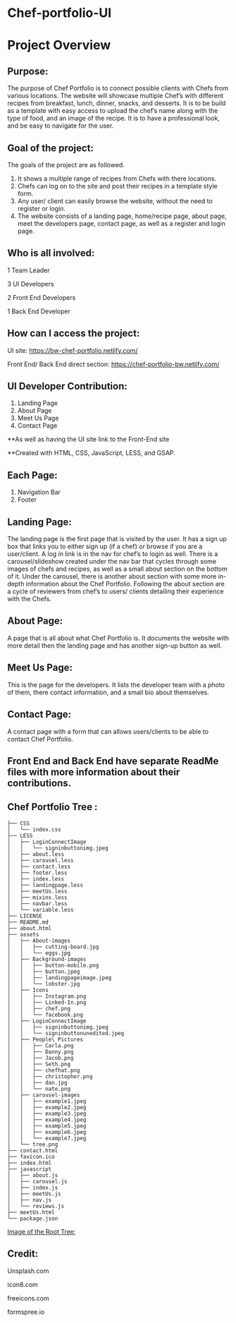 # Chef-portfolio-UI

# Project Overview

## Purpose:

The purpose of Chef Portfolio is to connect possible clients with Chefs from various locations. The website will showcase multiple Chef’s with different recipes from breakfast, lunch, dinner, snacks, and desserts. It is to be build as a template with easy access to upload the chef’s name along with the type of food, and an image of the recipe.  It is to have a professional look, and be easy to navigate for the user.

## Goal of the project: 

The goals of the project are as followed.

1. It shows a multiple range of recipes from Chefs with there locations.
2. Chefs can log on to the site and post their recipes in a template style form.
3. Any user/ client can easily browse the website, without the need to register or login.
4. The website consists of a landing page, home/recipe page, about page, meet the developers page, contact page, as well as a register and login page.

## Who is all involved:

1 Team Leader

3 UI Developers

2 Front End Developers

1 Back End Developer

## How can I access the project: 

UI site: https://bw-chef-portfolio.netlify.com/

Front End/ Back End direct section: https://chef-portfolio-bw.netlify.com/

## UI Developer Contribution:

1. Landing Page
2. About Page
3. Meet Us Page
4. Contact Page

**As well as having the UI site link to the Front-End site

**Created with HTML, CSS, JavaScript, LESS, and GSAP.

## Each Page:
1. Navigation Bar
2. Footer

## Landing Page: 

The landing page is the first page that is visited by the user. It has a sign up box that links you to either sign up (if a chef) or browse if you are a user/client.  A log in link is in the nav for chef’s to login as well.  There is a carousel/slideshow created under the nav bar that cycles through some images of chefs and recipes, as well as a small about section on the bottom of it.  Under the carousel, there is another about section with some more in-depth information about the Chef Portfolio.  Following the about section are a cycle of reviewers from chef’s to users/ clients detailing their experience with the Chefs.   

## About Page: 

A page that is all about what Chef Portfolio is. It documents the website with more detail then the landing page and has another sign-up button as well.

## Meet Us Page:

This is the page for the developers. It lists the developer team with a photo of them, there contact information, and a small bio about themselves.

## Contact Page:

A contact page with a form that can allows users/clients to be able to contact Chef Portfolio.

## Front End and Back End have separate ReadMe files with more information about their contributions.

## Chef Portfolio Tree :
```
├── CSS 
│   └── index.css
├── LESS
│   ├── LoginConnectImage
│   │   └── signinbuttonimg.jpeg
│   ├── about.less
│   ├── carousel.less
│   ├── contact.less
│   ├── footer.less
│   ├── index.less
│   ├── landingpage.less
│   ├── meetUs.less
│   ├── mixins.less
│   ├── navbar.less
│   └── variable.less
├── LICENSE
├── README.md
├── about.html
├── assets
│   ├── About-images
│   │   ├── cutting-board.jpg
│   │   └── eggs.jpg
│   ├── Background-images
│   │   ├── button-mobile.png
│   │   ├── button.jpeg
│   │   ├── landingpageimage.jpeg
│   │   └── lobster.jpg
│   ├── Icons
│   │   ├── Instagram.png
│   │   ├── Linked-In.png
│   │   ├── chef.png
│   │   └── facebook.png
│   ├── LoginConnectImage
│   │   ├── signinbuttonimg.jpeg
│   │   └── signinbuttonunedited.jpeg
│   ├── People\ Pictures
│   │   ├── Carla.png
│   │   ├── Danny.png
│   │   ├── Jacob.png
│   │   ├── Seth.png
│   │   ├── chefhat.png
│   │   ├── christopher.png
│   │   ├── dan.jpg
│   │   └── nate.png
│   ├── carousel-images
│   │   ├── example1.jpeg
│   │   ├── example2.jpeg
│   │   ├── example3.jpeg
│   │   ├── example4.jpeg
│   │   ├── example5.jpeg
│   │   ├── example6.jpeg
│   │   └── example7.jpeg
│   └── tree.png
├── contact.html
├── favicon.ico
├── index.html
├── javascript
│   ├── about.js
│   ├── carousel.js
│   ├── index.js
│   ├── meetUs.js
│   ├── nav.js
│   └── reviews.js
├── meetUs.html
└── package.json
```



[Image of the Root Tree](assets/tree.png);

## Credit: 

Unsplash.com

icon8.com

freeicons.com

formspree.io

